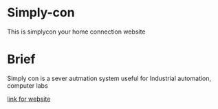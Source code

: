 # Simply-con
This is simplycon your home connection website

# Brief
Simply con is a sever autmation system useful for Industrial automation, computer labs

[link for website](www.simplyconus.herokuapp.com)
